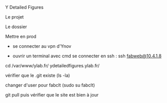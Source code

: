 Y Detailed Figures

Le projet

Le dossier

Mettre en prod

- se connecter au vpn d'Ynov

- ouvrir un terminal avec cmd
  se connecter en ssh : ssh fabweb@10.4.1.8

cd /var/www/ylab.fr/ ydetailedfigures.ylab.fr/

vérifier que le .git existe (ls -la)

changer d'user pour fabclt (sudo su fabclt)

git pull puis vérifier que le site est bien à jour
